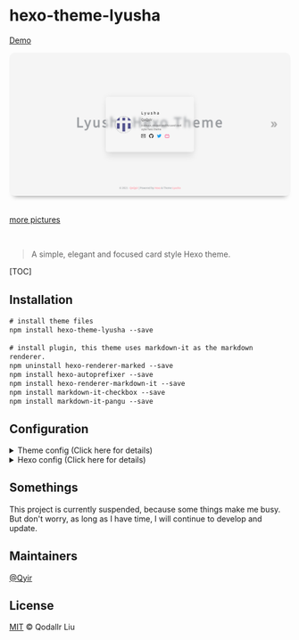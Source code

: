 # hexo-theme-lyusha

[Demo](https://blog.qoqyir.com/hexo-theme-lyusha)

<img src="./screenshot/index.png" style="border-radius: 10px; box-shadow: 0 8px 8px -8px rgba(0, 0, 0, .5)">

<br>
<br>

[more pictures](./screenshot/)

<br>

>A simple, elegant and focused card style Hexo theme.

[TOC]

## Installation

```
# install theme files
npm install hexo-theme-lyusha --save

# install plugin, this theme uses markdown-it as the markdown renderer.
npm uninstall hexo-renderer-marked --save
npm install hexo-autoprefixer --save
npm install hexo-renderer-markdown-it --save
npm install markdown-it-checkbox --save
npm install markdown-it-pangu --save
```

## Configuration

<details>
<summary>
Theme config (Click here for details)
</summary>

```
# create a "_config.lyusha.yml" file in the root directory
# and add the following content to this file

# base
avatar: https://api.prodless.com/avatar.png
index_text: 'Lyusha Hexo Theme'
description: 'A simple, elegant and focused card style Hexo theme'
language: zh-CN
footer_author_link: https://github.com/Qyir/

# links
# https://simpleicons.org/
links:
  - name: email
    url: voyoaugi@gmail.com
  - name: github
    url: https://github.com/Qyir/
  - name: twitter
    url: https://twitter.com/QoQyir
  - name: bilibili
    url: https://space.bilibili.com/89553968
  # - name: instagram
  #   url:
  # - name: telegram
  #   url:
  # - name: zhihu
  #   url:
  # - name: sinaweibo
  #   url:
  ## other social links
  # - name:
  #   url:
  #   icon:

# about the "latest" mark
post_latest: true

# path of posts collection folder and posts list page
articles_folder: ''
```
</details>

<details>
<summary>
Hexo config (Click here for details)
</summary>

```
...
# add to hexo '_config.yml'

# Hexo-autoprefixer
autoprefixer:
  exclude:
    - '*.min.css'
  browsers:
    - 'last 2 versions'

# hexo-renderer-markdown-it
markdown:
  preset: 'default'
  render:
    html: true
    xhtmlOut: false
    langPrefix: 'language-'
    breaks: true
    linkify: true
    typographer: true
    quotes: '“”‘’'
  enable_rules:
  disable_rules:
  plugins:
    - markdown-it-abbr
    - markdown-it-cjk-breaks
    - markdown-it-container
    - markdown-it-deflist
    - markdown-it-emoji
    - markdown-it-footnote
    - markdown-it-ins
    - markdown-it-mark
    - markdown-it-sub
    - markdown-it-sup
    - markdown-it-pangu
    - name: 'markdown-it-checkbox'
      options:
        divWrap: true
        readonly: true # set the input to be readonly. this ensures that users cannot toggle the checkbox in the browser
  anchors:
    level: 1
    collisionSuffix: ''
    permalink: true
    permalinkClass: 'header-anchor'
    permalinkSide: 'left'
    permalinkSymbol: ''
    case: 1
    separator: '-'
```
</details>

## Somethings

This project is currently suspended, because some things make me busy. But don't worry, as long as I have time, I will continue to develop and update.

## Maintainers

[@Qyir](https://github.com/Qyir)

## License

[MIT](./LICENSE) © Qodallr Liu

